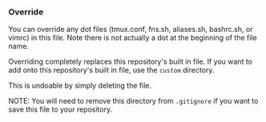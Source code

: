 ### Override

You can override any dot files (tmux.conf, fns.sh, aliases.sh, bashrc.sh, or vimrc) in this file. Note there is not actually a dot at the beginning of the file name.

Overriding completely replaces this repository's built in file. If you want to add onto this repository's built in file, use the `custom` directory.

This is undoable by simply deleting the file.

NOTE: You will need to remove this directory from `.gitignore` if you want to save this file to your repository.
